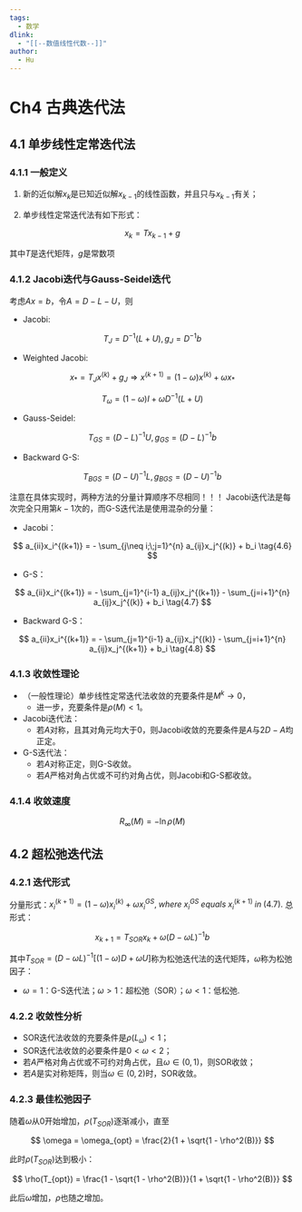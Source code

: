 ```yaml
---
tags:
  - 数学
dlink:
  - "[[--数值线性代数--]]"
author:
  - Hu
---
```

# Ch4 古典迭代法

  

## 4.1 单步线性定常迭代法

  

### 4.1.1 一般定义

  

1. 新的近似解$x_k$是已知近似解$x_{k-1}$的线性函数，并且只与$x_{k-1}$有关；

2. 单步线性定常迭代法有如下形式：

$$
x_k = Tx_{k-1} + g \tag{4.1}
$$

其中$T$是迭代矩阵，$g$是常数项

### 4.1.2 Jacobi迭代与Gauss-Seidel迭代
考虑$Ax = b$，令$A = D -L -U$，则
- Jacobi:

$$
T_{J} = D^{-1}(L+U), g_J = D^{-1}b \tag{4.2}
$$

- Weighted Jacobi:

$$
x_{*} = T_{J}x^{(k)} + g_J \Longrightarrow x^{(k+1)} = (1-\omega)x^{(k)} + \omega x_{*}
$$

$$
T_{\omega} = (1-\omega)I + \omega D^{-1}(L+U) \tag{4.3}
$$

- Gauss-Seidel:

$$
T_{GS} = (D-L)^{-1}U, g_{GS} = (D-L)^{-1}b \tag{4.4}
$$

- Backward G-S:

$$
T_{BGS} = (D-U)^{-1}L, g_{BGS} = (D-U)^{-1}b \tag{4.5}
$$

注意在具体实现时，两种方法的分量计算顺序不尽相同！！！
Jacobi迭代法是每次完全只用第$k-1$次的，而G-S迭代法是使用混杂的分量：
- Jacobi：

$$
a_{ii}x_i^{(k+1)} = - \sum_{j\neq i;\;j=1}^{n} a_{ij}x_j^{(k)} + b_i \tag{4.6}
$$

- G-S：

$$
a_{ii}x_i^{(k+1)} = - \sum_{j=1}^{i-1} a_{ij}x_j^{(k+1)} - \sum_{j=i+1}^{n} a_{ij}x_j^{(k)} + b_i \tag{4.7}
$$

- Backward G-S：

$$
a_{ii}x_i^{(k+1)} = - \sum_{j=1}^{i-1} a_{ij}x_j^{(k)} - \sum_{j=i+1}^{n} a_{ij}x_j^{(k+1)} + b_i \tag{4.8}
$$

### 4.1.3 收敛性理论

- （一般性理论）单步线性定常迭代法收敛的充要条件是$M^k \rightarrow 0$，
	- 进一步，充要条件是$\rho(M) < 1$。
- Jacobi迭代法：
	- 若$A$对称，且其对角元均大于0，则Jacobi收敛的充要条件是$A$与$2D-A$均正定。
- G-S迭代法：
	- 若$A$对称正定，则G-S收敛。
	- 若$A$严格对角占优或不可约对角占优，则Jacobi和G-S都收敛。
### 4.1.4 收敛速度

$$
R_{\infty}(M) = -\ln\rho(M)
$$

## 4.2 超松弛迭代法
### 4.2.1 迭代形式
分量形式：$x_i^{(k+1)} = (1-\omega)x^{(k)}_i + \omega x_i^{GS}, \; where\; x_i^{GS} \;equals \;x_i^{(k+1)}\; in\; (4.7).$
总形式：

$$
x_{k+1} = T_{SOR}x_k + \omega(D - \omega L)^{-1}b \tag{4.9}
$$

其中$T_{SOR} = (D - \omega L)^{-1}\left[(1-\omega)D + \omega U \right]$称为松弛迭代法的迭代矩阵，$\omega$称为松弛因子：
- $\omega =1$：G-S迭代法；$\omega>1$：超松弛（SOR）；$\omega < 1$：低松弛.
### 4.2.2 收敛性分析
- SOR迭代法收敛的充要条件是$\rho(L_{\omega}) < 1$；
- SOR迭代法收敛的必要条件是$0 < \omega < 2$；
- 若$A$严格对角占优或不可约对角占优，且$\omega \in (0,1 )$，则SOR收敛；
- 若$A$是实对称矩阵，则当$\omega \in (0,2)$时，SOR收敛。
### 4.2.3 最佳松弛因子
随着$\omega$从0开始增加，$\rho(T_{SOR})$逐渐减小，直至

$$
\omega = \omega_{opt} = \frac{2}{1 + \sqrt{1 - \rho^2(B)}}
$$

此时$\rho(T_{SOR})$达到极小：

$$
\rho(T_{opt}) = \frac{1 - \sqrt{1 - \rho^2(B)}}{1 + \sqrt{1 - \rho^2(B)}}
$$

此后$\omega$增加，$\rho$也随之增加。